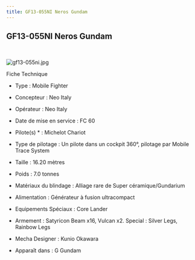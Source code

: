 ```yaml
---
title: GF13-055NI Neros Gundam
---
```


GF13-055NI Neros Gundam
-----------------------

 


![gf13-055ni.jpg](/images/stories/saga/ggundam/images/mechas/gf13-055ni.jpg)


Fiche Technique   
- Type : Mobile Fighter  
- Concepteur : Neo Italy  
- Opérateur : Neo Italy  
- Date de mise en service : FC 60  
- Pilote(s) * : Michelot Chariot  
- Type de pilotage : Un pilote dans un cockpit 360°, pilotage par Mobile Trace System  
- Taille : 16.20 mètres  
- Poids : 7.0 tonnes  
- Matériaux du blindage : Alliage rare de Super céramique/Gundarium  
- Alimentation : Générateur à fusion ultracompact  
- Equipements Spéciaux : Core Lander  
- Armement : Satyricon Beam x16, Vulcan x2. Special : Silver Legs, Rainbow Legs  
  
  
- Mecha Designer : Kunio Okawara  
- Apparaît dans : G Gundam

